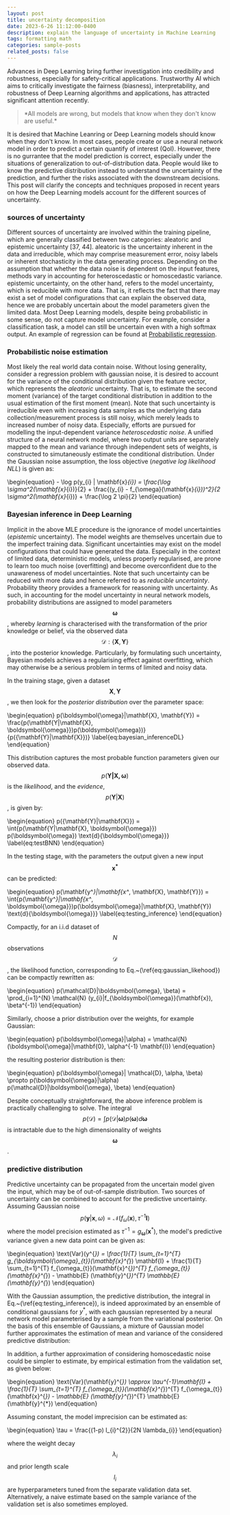 ```yaml
---
layout: post
title: uncertainty decomposition
date: 2023-6-26 11:12:00-0400
description: explain the language of uncertainty in Machine Learning
tags: formatting math
categories: sample-posts
related_posts: false
---
```


Advances in Deep Learning bring further investigation into credibility and robustness, especially for safety-critical applications. Trustworthy AI which aims to critically investigate the fairness (biasness), interpretability, and robustness of Deep Learning algorithms and applications, has attracted significant attention recently. 

<blockquote>
    *All models are wrong, but models that know when they don't know are useful.*
</blockquote>

It is desired that Machine Leanring or Deep Learning models should know when they don't know. In most cases, people create or use a neural network model in order to predict a certain quantify of interest (QoI). However, there is no gurrantee that the model prediction is correct, especially under the situations of generalization to out-of-distribution data. People would like to know the predictive distribution instead to understand the uncertainty of the prediction, and further the risks associated with the downstream decisions. This post will clarify the concepts and techniques proposed in recent years on how the Deep Learning models account for the different sources of uncertainty.

### sources of uncertainty

Different sources of uncertainty are involved within the training pipeline, which are generally classified between two categories: aleatoric and epistemic uncertainty [37, 44]. aleatoric is the uncertainty inherent in the data and irreducible, which may comprise measurement error, noisy labels or inherent stochasticity in the data generating process. Depending on the assumption that whether the data noise is dependent on the input features, methods vary in accounting for heteroscedastic or homoscedastic variance. epistemic uncertainty, on the other hand, refers to the model uncertainty, which is reducible with more data. That is, it reflects the fact that there may exist a set of model configurations that can explain the observed data, hence we are probably uncertain about the model parameters given the limited data. Most Deep Learning models, despite being probabilistic in some sense, do not capture model uncertainty. For example, consider a classification task, a model can still be uncertain even with a high softmax output. An example of regression can be found at [Probabilistic regression](https://blog.tensorflow.org/2019/03/regression-with-probabilistic-layers-in.html).


### Probabilistic noise estimation

Most likely the real world data contain noise. Without losing generality, consider a regression problem with gaussian noise, it is desired to account for the variance of the conditional distribution given the feature vector, which represents the *aleatoric* uncertainty. 
That is, to estimate the second moment (variance) of the target conditional distribution in addition to the usual estimation of the first moment (mean).
Note that such uncertainty is irreducible even with increasing data samples as the underlying data collection/measurement process is still noisy, which merely leads to increased number of noisy data. 
Especially, efforts are pursued for modelling the input-dependent variance *heteroscedastic noise*.
A unified structure of a neural network model, where two output units are separately mapped to the mean and variance through independent sets of weights, is constructed to simutaneously estimate the conditional distribution. 
Under the Gaussian noise assumption, the loss objective (*negative log likelihood NLL*) is given as:

\begin{equation}
	- \log p(y_{i} | \mathbf{x}_{i}) = \frac{\log \sigma^2(\mathbf{x}_{i})}{2} + \frac{(y_{i} - f_{\omega}(\mathbf{x}_{i}))^2}{2 \sigma^2(\mathbf{x}_{i})} + \frac{\log 2 \pi}{2}
\end{equation}


### Bayesian inference in Deep Learning

Implicit in the above MLE procedure is the ignorance of model uncertainties (*epistemic* uncertainty). The model weights are themselves uncertain due to the imperfect training data. Significant uncertainties may exist on the model configurations that could have generated the data. Especially in the context of limited data, deterministic models, unless properly regularised, are prone to learn too much noise (overfitting) and become overconfident due to the unawareness of model uncertainties. Note that such uncertainty can be reduced with more data and hence referred to as *reducible uncertainty*.
Probability theory provides a framework for reasoning with uncertainty. As such, in accounting for the model uncertainty  in neural network models, probability distributions are assigned to model parameters $$\boldsymbol{\omega}$$, whereby *learning* is characterised with the transformation of the prior knowledge or belief, via the observed data $$\mathcal{D}:\{\mathbf{X}, \mathbf{Y}\}$$, into the posterior knowledge.
Particularly, by formulating such uncertainty, Bayesian models achieves a regularising effect against overfitting, which may otherwise be a serious problem in terms of limited and noisy data.

In the training stage, given a dataset $$\mathbf{X}, \mathbf{Y}$$, we then look for the *posterior distribution* over the parameter space:

\begin{equation}
	p(\boldsymbol{\omega}|\mathbf{X}, \mathbf{Y}) = \frac{p(\mathbf{Y|\mathbf{X}, \boldsymbol{\omega}})p(\boldsymbol{\omega})}{p({\mathbf{Y}|\mathbf{X}})}
	\label{eq:bayesian_inferenceDL}
\end{equation}

This distribution captures the most probable function parameters given our observed data. $$p(\mathbf{Y|\mathbf{X}, \boldsymbol{\omega}})$$ is the *likelihood*, and the *evidence*, $$p({\mathbf{Y}|\mathbf{X}})$$, is given by:

\begin{equation}
	p({\mathbf{Y}|\mathbf{X}}) = \int{p(\mathbf{Y|\mathbf{X}, \boldsymbol{\omega}}) p(\boldsymbol{\omega}) \text{d}{\boldsymbol{\omega}}}
	\label{eq:testBNN}
\end{equation}

In the testing stage, with the parameters the output given a new input $$\mathbf{x^*}$$ can be predicted:

\begin{equation}
	p(\mathbf{y^*}|\mathbf{x^*, \mathbf{X}, \mathbf{Y}}) = \int{p(\mathbf{y^*}|\mathbf{x^*, \boldsymbol{\omega}})p(\boldsymbol{\omega}|\mathbf{X}, \mathbf{Y}) \text{d}{\boldsymbol{\omega}}}
	\label{eq:testing_inference}
\end{equation}

Compactly, for an i.i.d dataset of $$N$$ observations $$\mathcal{D}$$, the likelihood function, corresponding to Eq.~(\ref{eq:gaussian_likehood}) can be compactly rewritten as:

\begin{equation}
    p(\mathcal{D}|\boldsymbol{\omega}, \beta) = \prod_{i=1}^{N} \mathcal{N} (y_{i}|f_{\boldsymbol{\omega}}(\mathbf{x}), \beta^{-1})
\end{equation}

Similarly, choose a prior distribution over the weights, for example Gaussian:

\begin{equation}
    p(\boldsymbol{\omega}|\alpha) = \mathcal{N} (\boldsymbol{\omega}|\mathbf{0}, \alpha^{-1} \mathbf{I})
\end{equation}

the resulting posterior distribution is then:

\begin{equation}
    p(\boldsymbol{\omega}| \mathcal{D}, \alpha, \beta)  \propto p(\boldsymbol{\omega}|\alpha) p(\mathcal{D}|\boldsymbol{\omega}, \beta)
\end{equation}

Despite conceptually straightforward, the above inference problem is practically challenging to solve. The integral $$p(\mathcal{D})=\int p(\mathcal{D}|\boldsymbol{\omega}) p(\boldsymbol{\omega}) d \boldsymbol{\omega}$$ is intractable due to the high dimensionality of weights $$\boldsymbol{\omega}$$.


### predictive distribution

Predictive uncertainty can be propagated from the uncertain model given the input, which may be of out-of-sample distribution.
Two sources of uncertainty can be combined to account for the predictive uncertainty.
Assuming Gaussian noise $$p(\mathbf{y}|\mathbf{x}, \omega) = \mathcal{N}(f_{\omega}(\mathbf{x}), \tau^{-1} \mathbf{I})$$ where the model precision estimated as $\tau^{-1} = g_{\boldsymbol{\omega}}(\mathbf{x}^{*})$, the model's predictive variance given a new data point can be given as:

\begin{equation}
	\text{Var}(y^{*}) = \frac{1}{T} \sum_{t=1}^{T} g_{\boldsymbol{\omega}_{t}}(\mathbf{x}^{*}) \mathbf{I} + \frac{1}{T} \sum_{t=1}^{T} f_{\omega_{t}}(\mathbf{x}^{*})^{T} f_{\omega_{t}}(\mathbf{x}^{*}) - \mathbb{E} (\mathbf{y}^{*})^{T} \mathbb{E} (\mathbf{y}^{*})
\end{equation}

With the Gaussian assumption, the predictive distribution, the integral in Eq.~(\ref{eq:testing_inference}), is indeed approximated by an ensemble of conditional gaussians for $y^{*}$, with each gaussian represented by a neural network model parameterised by a sample from the variational posterior.
On the basis of this ensemble of Gaussians, a mixture of Gaussian model further approximates the estimation of mean and variance of the considered predictive distribution:

<!-- \begin{align*}
	\mu(\mathbf{x}^{*}) &= T^{-1} \sum_{t=1}^{T} \mu_{\omega_{t}}(\mathbf{x})  \\
	\sigma(\mathbf{x}^{*}) &= T^{-1} \sum_{t=1}^{T} [\sigma^{2}_{\omega_{t}}(\mathbf{x}^{*}) + \mu^{2}_{\omega_{t}}(\mathbf{x}^{*})] - \mu^{2}(\mathbf{x}^{*})
\end{align*} -->

In addition, a further approximation of considering homoscedastic noise could be simpler to estimate, by empirical estimation from the validation set, as given below:

\begin{equation}
	\text{Var}(\mathbf{y}^{*}) \approx \tau^{-1}\mathbf{I} + \frac{1}{T} \sum_{t=1}^{T} f_{\omega_{t}}(\mathbf{x}^{*})^{T} f_{\omega_{t}}(\mathbf{x}^{*}) - \mathbb{E} (\mathbf{y}^{*})^{T} \mathbb{E} (\mathbf{y}^{*})
\end{equation}

Assuming constant, the model imprecision can be estimated as:

\begin{equation}
	\tau = \frac{(1-p) l_{i}^{2}}{2N \lambda_{i}}
\end{equation}

where the weight decay $$\lambda_{i}$$ and prior length scale $$l_{i}$$ are hyperparameters tuned from the separate validation data set. Alternatively, a naive estimate based on the sample variance of the validation set is also sometimes employed.